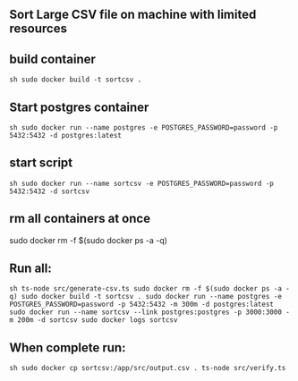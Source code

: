 ## Sort Large CSV file on machine with limited resources

## build container
``sh
sudo docker build -t sortcsv .
``

## Start postgres container
``sh
sudo docker run --name postgres -e POSTGRES_PASSWORD=password -p 5432:5432 -d postgres:latest
``

## start script
``sh
sudo docker run --name sortcsv -e POSTGRES_PASSWORD=password -p 5432:5432 -d sortcsv
``

## rm all containers at once 
sudo docker rm -f $(sudo docker ps -a -q)


## Run all:
``sh
ts-node src/generate-csv.ts
sudo docker rm -f $(sudo docker ps -a -q)
sudo docker build -t sortcsv .
sudo docker run --name postgres -e POSTGRES_PASSWORD=password -p 5432:5432 -m 300m -d postgres:latest
sudo docker run --name sortcsv --link postgres:postgres -p 3000:3000 -m 200m -d sortcsv
sudo docker logs sortcsv
``

## When complete run:
``sh
sudo docker cp sortcsv:/app/src/output.csv .
ts-node src/verify.ts
``
